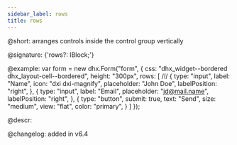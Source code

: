 ```yaml
---
sidebar_label: rows
title: rows
---          
```


@short: arranges controls inside the control group vertically

@signature: {'rows?: IBlock;'}

@example:
var form = new dhx.Form("form", {
    css: "dhx_widget--bordered dhx_layout-cell--bordered",
    height: "300px",
    rows: [ /*!*/
        {
            type: "input",
            label: "Name",
            icon: "dxi dxi-magnify",
            placeholder: "John Doe",
            labelPosition: "right",
        },
        {
            type: "input",
            label: "Email",
            placeholder: "jd@mail.name",
            labelPosition: "right",
        },
        {
            type: "button",
            submit: true,
            text: "Send",
            size: "medium",
            view: "flat",
            color: "primary",
        }
    ]
});

@descr:

@changelog: added in v6.4

[comment]: # (@related: form/how_to_start.md#initialize-form form/configuration.md#grouping-controls-in-form)

[comment]: # (@relatedapi: form/api/form_cols_config.md)
